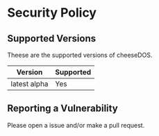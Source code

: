 # Security Policy

## Supported Versions

Theese are the supported versions of cheeseDOS.

| Version        | Supported          |
| -------------- | ------------------ |
| latest alpha   | Yes                |

## Reporting a Vulnerability

Please open a issue and/or make a pull request.
